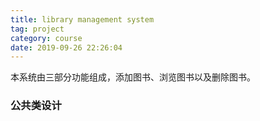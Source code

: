 ```yaml
---
title: library management system
tag: project
category: course
date: 2019-09-26 22:26:04
---
```


 本系统由三部分功能组成，添加图书、浏览图书以及删除图书。

### 公共类设计

